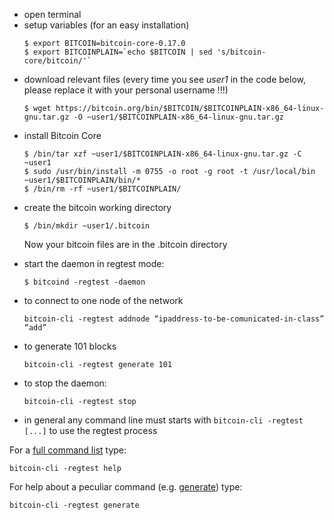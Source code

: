 * open terminal
* setup variables (for an easy installation)
  ```
  $ export BITCOIN=bitcoin-core-0.17.0
  $ export BITCOINPLAIN=`echo $BITCOIN | sed 's/bitcoin-core/bitcoin/'`
  ```
* download relevant files (every time you see _user1_ in the code below, please replace it with your personal username !!!)
  ```
  $ wget https://bitcoin.org/bin/$BITCOIN/$BITCOINPLAIN-x86_64-linux-gnu.tar.gz -O ~user1/$BITCOINPLAIN-x86_64-linux-gnu.tar.gz
  ```
* install Bitcoin Core
  ```
  $ /bin/tar xzf ~user1/$BITCOINPLAIN-x86_64-linux-gnu.tar.gz -C ~user1
  $ sudo /usr/bin/install -m 0755 -o root -g root -t /usr/local/bin ~user1/$BITCOINPLAIN/bin/*
  $ /bin/rm -rf ~user1/$BITCOINPLAIN/
  ```
* create the bitcoin working directory
  ```
  $ /bin/mkdir ~user1/.bitcoin
  ```
  Now your bitcoin files are in the .bitcoin directory
- start the daemon in regtest mode:
  ```
  $ bitcoind -regtest -daemon
  ```
- to connect to one node of the network  
   ```
   bitcoin-cli -regtest addnode “ipaddress-to-be-comunicated-in-class” “add”
   ```
- to generate 101 blocks  
   ```
   bitcoin-cli -regtest generate 101
   ```
- to stop the daemon:
  ```
  bitcoin-cli -regtest stop
  ```
- in general any command line must starts with `bitcoin-cli -regtest [...]` to use the regtest process

For a [full command list](https://bitcoincore.org/en/doc/0.17.0/) type:
   ```
   bitcoin-cli -regtest help
   ```

For help about a peculiar command (e.g. [generate](https://bitcoincore.org/en/doc/0.17.0/rpc/generating/generate/)) type:
   ```
   bitcoin-cli -regtest generate
   ```
